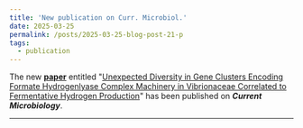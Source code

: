 ```yaml
---
title: 'New publication on Curr. Microbiol.'
date: 2025-03-25
permalink: /posts/2025-03-25-blog-post-21-p
tags:
  - publication
---
```


The new [**paper**](https://link.springer.com/article/10.1007/s00284-025-04176-3) entitled 
"<ins>Unexpected Diversity in Gene Clusters Encoding Formate Hydrogenlyase Complex Machinery in Vibrionaceae Correlated to Fermentative Hydrogen Production</ins>" 
has been published on ***Current Microbiology***.

***
